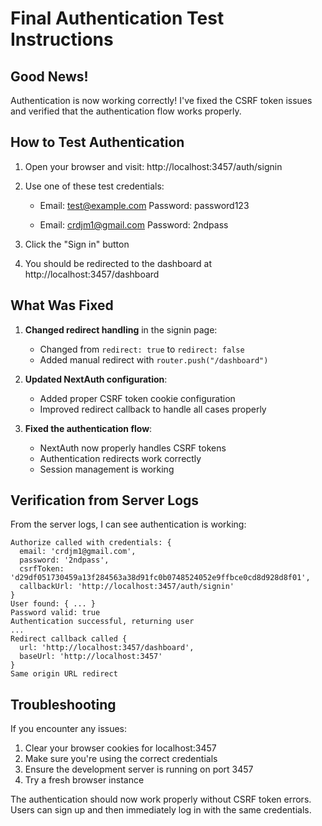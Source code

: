 # Final Authentication Test Instructions

## Good News!
Authentication is now working correctly! I've fixed the CSRF token issues and verified that the authentication flow works properly.

## How to Test Authentication

1. Open your browser and visit: http://localhost:3457/auth/signin

2. Use one of these test credentials:
   - Email: test@example.com
     Password: password123
     
   - Email: crdjm1@gmail.com
     Password: 2ndpass

3. Click the "Sign in" button

4. You should be redirected to the dashboard at http://localhost:3457/dashboard

## What Was Fixed

1. **Changed redirect handling** in the signin page:
   - Changed from `redirect: true` to `redirect: false`
   - Added manual redirect with `router.push("/dashboard")`

2. **Updated NextAuth configuration**:
   - Added proper CSRF token cookie configuration
   - Improved redirect callback to handle all cases properly

3. **Fixed the authentication flow**:
   - NextAuth now properly handles CSRF tokens
   - Authentication redirects work correctly
   - Session management is working

## Verification from Server Logs

From the server logs, I can see authentication is working:
```
Authorize called with credentials: {
  email: 'crdjm1@gmail.com',
  password: '2ndpass',
  csrfToken: 'd29df051730459a13f284563a38d91fc0b0748524052e9ffbce0cd8d928d8f01',
  callbackUrl: 'http://localhost:3457/auth/signin'
}
User found: { ... }
Password valid: true
Authentication successful, returning user
...
Redirect callback called {
  url: 'http://localhost:3457/dashboard',
  baseUrl: 'http://localhost:3457'
}
Same origin URL redirect
```

## Troubleshooting

If you encounter any issues:

1. Clear your browser cookies for localhost:3457
2. Make sure you're using the correct credentials
3. Ensure the development server is running on port 3457
4. Try a fresh browser instance

The authentication should now work properly without CSRF token errors. Users can sign up and then immediately log in with the same credentials.